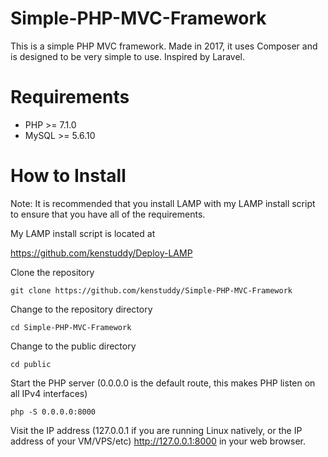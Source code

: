 # Simple-PHP-MVC-Framework
This is a simple PHP MVC framework. Made in 2017, it uses Composer and is designed to be very simple to use. Inspired by Laravel. 

# Requirements
* PHP >= 7.1.0
* MySQL >= 5.6.10

# How to Install
Note: It is recommended that you install LAMP with my LAMP install script to ensure that you have all of the requirements.

My LAMP install script is located at

https://github.com/kenstuddy/Deploy-LAMP

Clone the repository

```
git clone https://github.com/kenstuddy/Simple-PHP-MVC-Framework
```

Change to the repository directory

```
cd Simple-PHP-MVC-Framework
```

Change to the public directory

```
cd public
```

Start the PHP server (0.0.0.0 is the default route, this makes PHP listen on all IPv4 interfaces)

```
php -S 0.0.0.0:8000
```

Visit the IP address (127.0.0.1 if you are running Linux natively, or the IP address of your VM/VPS/etc) http://127.0.0.1:8000 in your web browser.
